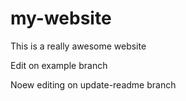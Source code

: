 # my-website

This is a really awesome website

Edit on example branch

Noew editing on update-readme branch

